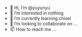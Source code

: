 - 👋 Hi, I’m @yuyunyu
- 👀 I’m interested in nothing
- 🌱 I’m currently learning chisel
- 💞️ I’m looking to collaborate on ...
- 📫 How to reach me ...

<!---
yuyunyu/yuyunyu is a ✨ special ✨ repository because its `README.md` (this file) appears on your GitHub profile.
You can click the Preview link to take a look at your changes.
--->
